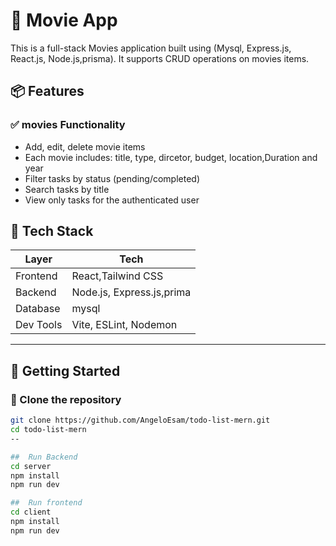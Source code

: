# 📝 Movie App

This is a full-stack Movies application built using (Mysql, Express.js, React.js, Node.js,prisma). It supports CRUD operations on movies items.
## 📦 Features

### ✅ movies Functionality
- Add, edit, delete movie items
- Each movie includes: title, type, dircetor, budget, location,Duration and year 
- Filter tasks by status (pending/completed)
- Search tasks by title
- View only tasks for the authenticated user

## 🧰 Tech Stack

| Layer      | Tech                           |
|------------|--------------------------------|
| Frontend   | React,Tailwind CSS             |
| Backend    | Node.js, Express.js,prima      |
| Database   | mysql                          |
| Dev Tools  | Vite, ESLint, Nodemon          |

---

## 🚀 Getting Started

### 📁 Clone the repository

```bash
git clone https://github.com/AngeloEsam/todo-list-mern.git
cd todo-list-mern
--

##  Run Backend
cd server
npm install
npm run dev

##  Run frontend
cd client
npm install
npm run dev
